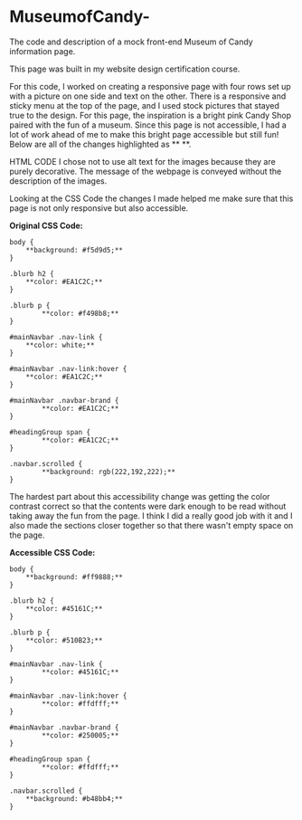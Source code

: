# MuseumofCandy-
The code and description of a mock front-end Museum of Candy information page.

This page was built in my website design certification course.

For this code, I worked on creating a responsive page with four rows set up with a picture on one side and text on the other. There is a responsive and sticky menu at the top of the page, and I used stock pictures that stayed true to the design. For this page, the inspiration is a bright pink Candy Shop paired with the fun of a museum. Since this page is not accessible, I had a lot of work ahead of me to make this bright page accessible but still fun! Below are all of the changes highlighted as ** **.

HTML CODE I chose not to use alt text for the images because they are purely decorative. The message of the webpage is conveyed without the description of the images.

Looking at the CSS Code the changes I made helped me make sure that this page is not only responsive but also accessible.

**Original CSS Code:**

	body {
   		**background: #f5d9d5;**
	}

	.blurb h2 {
  		**color: #EA1C2C;**
	}

	.blurb p {
    		**color: #f498b8;**
	}

	#mainNavbar .nav-link {
   		**color: white;**
	}

	#mainNavbar .nav-link:hover {
   		**color: #EA1C2C;**
	}

	#mainNavbar .navbar-brand {
    		**color: #EA1C2C;**
	}

	#headingGroup span {
    		**color: #EA1C2C;**
	}

	.navbar.scrolled {
    		**background: rgb(222,192,222);**
	}

The hardest part about this accessibility change was getting the color contrast correct so that the contents were dark enough to be read without taking away the fun from the page. I think I did a really good job with it and I also made the sections closer together so that there wasn't empty space on the page.

**Accessible CSS Code:**

	body {
   		**background: #ff9888;**
	}	

	.blurb h2 {
  		**color: #45161C;**
	}

	.blurb p {
   		**color: #510B23;**
	}

	#mainNavbar .nav-link {
    		**color: #45161C;**
	}

	#mainNavbar .nav-link:hover {
    		**color: #ffdfff;**
	}

	#mainNavbar .navbar-brand {
    		**color: #250005;**
	}

	#headingGroup span {
	    	**color: #ffdfff;**
	}

	.navbar.scrolled {
   		**background: #b48bb4;**
	}
